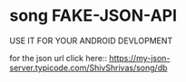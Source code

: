 # song FAKE-JSON-API
USE IT FOR YOUR ANDROID DEVLOPMENT

for the json url click here:: https://my-json-server.typicode.com/ShivShrivas/song/db 
